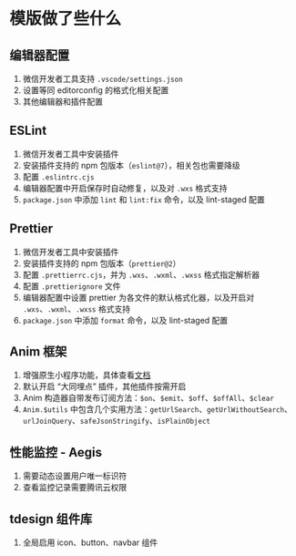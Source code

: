 # 模版做了些什么

## 编辑器配置

1. 微信开发者工具支持 `.vscode/settings.json`
2. 设置等同 editorconfig 的格式化相关配置
3. 其他编辑器和插件配置

## ESLint

1. 微信开发者工具中安装插件
2. 安装插件支持的 npm 包版本（`eslint@7`），相关包也需要降级
3. 配置 `.eslintrc.cjs`
4. 编辑器配置中开启保存时自动修复，以及对 `.wxs` 格式支持
5. `package.json` 中添加 `lint` 和 `lint:fix` 命令，以及 lint-staged 配置

## Prettier

1. 微信开发者工具中安装插件
2. 安装插件支持的 npm 包版本（`prettier@2`）
3. 配置 `.prettierrc.cjs`，并为 `.wxs`、`.wxml`、`.wxss` 格式指定解析器
4. 配置 `.prettierignore` 文件
5. 编辑器配置中设置 prettier 为各文件的默认格式化器，以及开启对 `.wxs`、`.wxml`、`.wxss` 格式支持
6. `package.json` 中添加 `format` 命令，以及 lint-staged 配置

## Anim 框架

1. 增强原生小程序功能，具体查看[文档](https://digital.ssv.tencent.com/@ssv-lab/anim/)
2. 默认开启 “大同埋点” 插件，其他插件按需开启
3. Anim 构造器自带发布订阅方法：`$on`、`$emit`、`$off`、`$offAll`、`$clear`
4. `Anim.$utils` 中包含几个实用方法：`getUrlSearch`、`getUrlWithoutSearch`、`urlJoinQuery`、`safeJsonStringify`、`isPlainObject`

## 性能监控 - Aegis

1. 需要动态设置用户唯一标识符
2. 查看监控记录需要腾讯云权限

## tdesign 组件库

1. 全局启用 icon、button、navbar 组件
